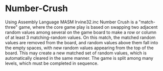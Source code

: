 # Number-Crush 
Using Assembly Language MASM Irvine32.inc
Number Crush is a "match-three" game, where the core game play is based on
swapping two adjacent random values among several on the game board to make a
row or column of at least 3 matching-random values. On this match, the matched
random values are removed from the board, and random values above them fall
into the empty spaces, with new random values appearing from the top of the board.
This may create a new matched set of random values, which is automatically cleared
in the same manner. The game is split among many levels, which must be
completed in sequence.

